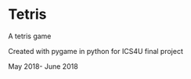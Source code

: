# Tetris

A tetris game

Created with pygame in python for ICS4U final project

May 2018- June 2018


